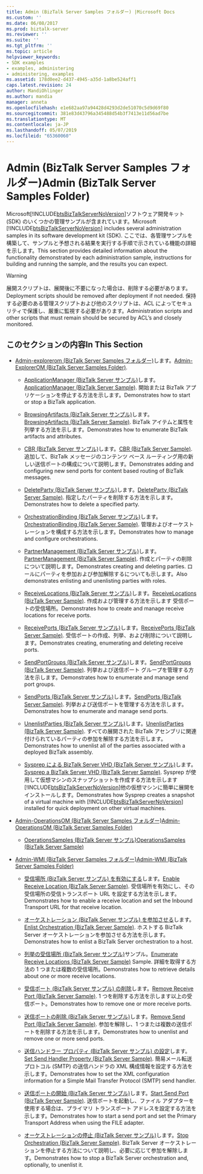 ```yaml
---
title: Admin (BizTalk Server Samples フォルダー) |Microsoft Docs
ms.custom: ''
ms.date: 06/08/2017
ms.prod: biztalk-server
ms.reviewer: ''
ms.suite: ''
ms.tgt_pltfrm: ''
ms.topic: article
helpviewer_keywords:
- SDK examples
- examples, administering
- administering, examples
ms.assetid: 178d0ee2-d437-4945-a35d-1a8be524aff1
caps.latest.revision: 24
author: MandiOhlinger
ms.author: mandia
manager: anneta
ms.openlocfilehash: e1e682aa97a94428d4293d2de51070c5d9d69f80
ms.sourcegitcommit: 381e83d43796a345488d54b3f7413e11d56ad7be
ms.translationtype: MT
ms.contentlocale: ja-JP
ms.lasthandoff: 05/07/2019
ms.locfileid: "65360060"
---
```

# <a name="admin-biztalk-server-samples-folder"></a><span data-ttu-id="50474-102">Admin (BizTalk Server Samples フォルダー)</span><span class="sxs-lookup"><span data-stu-id="50474-102">Admin (BizTalk Server Samples Folder)</span></span>
<span data-ttu-id="50474-103">Microsoft[!INCLUDE[btsBizTalkServerNoVersion](../includes/btsbiztalkservernoversion-md.md)]ソフトウェア開発キット (SDK) のいくつかの管理サンプルが含まれています。</span><span class="sxs-lookup"><span data-stu-id="50474-103">Microsoft [!INCLUDE[btsBizTalkServerNoVersion](../includes/btsbiztalkservernoversion-md.md)] includes several administration samples in its software development kit (SDK).</span></span> <span data-ttu-id="50474-104">ここでは、各管理サンプルを構築して、サンプルと予想される結果を実行する手順で示されている機能の詳細を示します。</span><span class="sxs-lookup"><span data-stu-id="50474-104">This section provides detailed information about the functionality demonstrated by each administration sample, instructions for building and running the sample, and the results you can expect.</span></span>  
  
> [!WARNING]
>  <span data-ttu-id="50474-105">展開スクリプトは、展開後に不要になった場合は、削除する必要があります。</span><span class="sxs-lookup"><span data-stu-id="50474-105">Deployment scripts should be removed after deployment if not needed.</span></span> <span data-ttu-id="50474-106">保持する必要のある管理スクリプトおよび他のスクリプトは、ACL によってセキュリティで保護し、厳重に監視する必要があります。</span><span class="sxs-lookup"><span data-stu-id="50474-106">Administration scripts and other scripts that must remain should be secured by ACL’s and closely monitored.</span></span>  
  
## <a name="in-this-section"></a><span data-ttu-id="50474-107">このセクションの内容</span><span class="sxs-lookup"><span data-stu-id="50474-107">In This Section</span></span>  
  
- <span data-ttu-id="50474-108">[Admin-explorerom (BizTalk Server Samples フォルダー)](../core/admin-explorerom-biztalk-server-samples-folder.md)します。</span><span class="sxs-lookup"><span data-stu-id="50474-108">[Admin-ExplorerOM (BizTalk Server Samples Folder)](../core/admin-explorerom-biztalk-server-samples-folder.md).</span></span>  
  
  - <span data-ttu-id="50474-109">[ApplicationManager (BizTalk Server サンプル)](../core/applicationmanager-biztalk-server-sample.md)します。</span><span class="sxs-lookup"><span data-stu-id="50474-109">[ApplicationManager (BizTalk Server Sample)](../core/applicationmanager-biztalk-server-sample.md).</span></span> <span data-ttu-id="50474-110">開始または BizTalk アプリケーションを停止する方法を示します。</span><span class="sxs-lookup"><span data-stu-id="50474-110">Demonstrates how to start or stop a BizTalk application.</span></span>  
  
  - <span data-ttu-id="50474-111">[BrowsingArtifacts (BizTalk Server サンプル)](../core/browsingartifacts-biztalk-server-sample.md)します。</span><span class="sxs-lookup"><span data-stu-id="50474-111">[BrowsingArtifacts (BizTalk Server Sample)](../core/browsingartifacts-biztalk-server-sample.md).</span></span> <span data-ttu-id="50474-112">BizTalk アイテムと属性を列挙する方法を示します。</span><span class="sxs-lookup"><span data-stu-id="50474-112">Demonstrates how to enumerate BizTalk artifacts and attributes.</span></span>  
  
  - <span data-ttu-id="50474-113">[CBR (BizTalk Server サンプル)](../core/cbr-biztalk-server-sample.md)します。</span><span class="sxs-lookup"><span data-stu-id="50474-113">[CBR (BizTalk Server Sample)](../core/cbr-biztalk-server-sample.md).</span></span> <span data-ttu-id="50474-114">追加して、BizTalk メッセージのコンテンツ ベース ルーティング用の新しい送信ポートの構成について説明します。</span><span class="sxs-lookup"><span data-stu-id="50474-114">Demonstrates adding and configuring new send ports for content based routing of BizTalk messages.</span></span>  
  
  - <span data-ttu-id="50474-115">[DeleteParty (BizTalk Server サンプル)](../core/deleteparty-biztalk-server-sample.md)します。</span><span class="sxs-lookup"><span data-stu-id="50474-115">[DeleteParty (BizTalk Server Sample)](../core/deleteparty-biztalk-server-sample.md).</span></span> <span data-ttu-id="50474-116">指定したパーティを削除する方法を示します。</span><span class="sxs-lookup"><span data-stu-id="50474-116">Demonstrates how to delete a specified party.</span></span>  
  
  - <span data-ttu-id="50474-117">[OrchestrationBinding (BizTalk Server サンプル)](../core/orchestrationbinding-biztalk-server-sample.md)します。</span><span class="sxs-lookup"><span data-stu-id="50474-117">[OrchestrationBinding (BizTalk Server Sample)](../core/orchestrationbinding-biztalk-server-sample.md).</span></span> <span data-ttu-id="50474-118">管理およびオーケストレーションを構成する方法を示します。</span><span class="sxs-lookup"><span data-stu-id="50474-118">Demonstrates how to manage and configure orchestrations.</span></span>  
  
  - <span data-ttu-id="50474-119">[PartnerManagement (BizTalk Server サンプル)](../core/partnermanagement-biztalk-server-sample.md)します。</span><span class="sxs-lookup"><span data-stu-id="50474-119">[PartnerManagement (BizTalk Server Sample)](../core/partnermanagement-biztalk-server-sample.md).</span></span> <span data-ttu-id="50474-120">作成とパーティの削除について説明します。</span><span class="sxs-lookup"><span data-stu-id="50474-120">Demonstrates creating and deleting parties.</span></span> <span data-ttu-id="50474-121">ロールにパーティを参加および参加解除するについても示します。</span><span class="sxs-lookup"><span data-stu-id="50474-121">Also demonstrates enlisting and unenlisting parties with roles.</span></span>  
  
  - <span data-ttu-id="50474-122">[ReceiveLocations (BizTalk Server サンプル)](../core/receivelocations-biztalk-server-sample.md)します。</span><span class="sxs-lookup"><span data-stu-id="50474-122">[ReceiveLocations (BizTalk Server Sample)](../core/receivelocations-biztalk-server-sample.md).</span></span> <span data-ttu-id="50474-123">作成および管理する方法を示します 受信ポートの受信場所。</span><span class="sxs-lookup"><span data-stu-id="50474-123">Demonstrates how to create and manage receive locations for receive ports.</span></span>  
  
  - <span data-ttu-id="50474-124">[ReceivePorts (BizTalk Server サンプル)](../core/receiveports-biztalk-server-sample.md)します。</span><span class="sxs-lookup"><span data-stu-id="50474-124">[ReceivePorts (BizTalk Server Sample)](../core/receiveports-biztalk-server-sample.md).</span></span> <span data-ttu-id="50474-125">受信ポートの作成、列挙、および削除について説明します。</span><span class="sxs-lookup"><span data-stu-id="50474-125">Demonstrates creating, enumerating and deleting receive ports.</span></span>  
  
  - <span data-ttu-id="50474-126">[SendPortGroups (BizTalk Server サンプル)](../core/sendportgroups-biztalk-server-sample.md)します。</span><span class="sxs-lookup"><span data-stu-id="50474-126">[SendPortGroups (BizTalk Server Sample)](../core/sendportgroups-biztalk-server-sample.md).</span></span> <span data-ttu-id="50474-127">列挙および送信ポート グループを管理する方法を示します。</span><span class="sxs-lookup"><span data-stu-id="50474-127">Demonstrates how to enumerate and manage send port groups.</span></span>  
  
  - <span data-ttu-id="50474-128">[SendPorts (BizTalk Server サンプル)](../core/sendports-biztalk-server-sample.md)します。</span><span class="sxs-lookup"><span data-stu-id="50474-128">[SendPorts (BizTalk Server Sample)](../core/sendports-biztalk-server-sample.md).</span></span> <span data-ttu-id="50474-129">列挙および送信ポートを管理する方法を示します。</span><span class="sxs-lookup"><span data-stu-id="50474-129">Demonstrates how to enumerate and manage send ports.</span></span>  
  
  - <span data-ttu-id="50474-130">[UnenlistParties (BizTalk Server サンプル)](../core/unenlistparties-biztalk-server-sample.md)します。</span><span class="sxs-lookup"><span data-stu-id="50474-130">[UnenlistParties (BizTalk Server Sample)](../core/unenlistparties-biztalk-server-sample.md).</span></span> <span data-ttu-id="50474-131">すべての展開された BizTalk アセンブリに関連付けられているパーティの参加を解除する方法を示します。</span><span class="sxs-lookup"><span data-stu-id="50474-131">Demonstrates how to unenlist all of the parties associated with a deployed BizTalk assembly.</span></span>  
  
  - <span data-ttu-id="50474-132">[Sysprep による BizTalk Server VHD (BizTalk Server サンプル)](../core/sysprep-a-biztalk-server-vhd-biztalk-server-sample.md)します。</span><span class="sxs-lookup"><span data-stu-id="50474-132">[Sysprep a BizTalk Server VHD (BizTalk Server Sample)](../core/sysprep-a-biztalk-server-vhd-biztalk-server-sample.md).</span></span> <span data-ttu-id="50474-133">Sysprep が使用して仮想マシンのスナップショットを作成する方法を示します[!INCLUDE[btsBizTalkServerNoVersion](../includes/btsbiztalkservernoversion-md.md)]他の仮想マシンに簡単に展開をインストールします。</span><span class="sxs-lookup"><span data-stu-id="50474-133">Demonstrates how Sysprep creates a snapshot of a virtual machine with [!INCLUDE[btsBizTalkServerNoVersion](../includes/btsbiztalkservernoversion-md.md)] installed for quick deployment on other virtual machines.</span></span>  
  
- [<span data-ttu-id="50474-134">Admin-OperationsOM (BizTalk Server Samples フォルダー)</span><span class="sxs-lookup"><span data-stu-id="50474-134">Admin-OperationsOM (BizTalk Server Samples Folder)</span></span>](../core/admin-operationsom-biztalk-server-samples-folder.md)  
  
  -   [<span data-ttu-id="50474-135">OperationsSamples (BizTalk Server サンプル)</span><span class="sxs-lookup"><span data-stu-id="50474-135">OperationsSamples (BizTalk Server Sample)</span></span>](../core/operationssamples-biztalk-server-sample.md)  
  
- [<span data-ttu-id="50474-136">Admin-WMI (BizTalk Server Samples フォルダー)</span><span class="sxs-lookup"><span data-stu-id="50474-136">Admin-WMI (BizTalk Server Samples Folder)</span></span>](../core/admin-wmi-biztalk-server-samples-folder.md)  
  
  -   <span data-ttu-id="50474-137">[受信場所 (BizTalk Server サンプル) を有効にする](../core/enable-receive-location-biztalk-server-sample.md)します。</span><span class="sxs-lookup"><span data-stu-id="50474-137">[Enable Receive Location (BizTalk Server Sample)](../core/enable-receive-location-biztalk-server-sample.md).</span></span> <span data-ttu-id="50474-138">受信場所を有効にし、その受信場所の受信トランスポート URL を設定する方法を示します。</span><span class="sxs-lookup"><span data-stu-id="50474-138">Demonstrates how to enable a receive location and set the Inbound Transport URL for that receive location.</span></span>  
  
  -   <span data-ttu-id="50474-139">[オーケストレーション (BizTalk Server サンプル) を参加させる](../core/enlist-orchestration-biztalk-server-sample.md)します。</span><span class="sxs-lookup"><span data-stu-id="50474-139">[Enlist Orchestration (BizTalk Server Sample)](../core/enlist-orchestration-biztalk-server-sample.md).</span></span> <span data-ttu-id="50474-140">ホストする BizTalk Server オーケストレーションを参加させる方法を示します。</span><span class="sxs-lookup"><span data-stu-id="50474-140">Demonstrates how to enlist a BizTalk Server orchestration to a host.</span></span>  
  
  -   <span data-ttu-id="50474-141">[列挙の受信場所 (BizTalk Server サンプル)](../core/enumerate-receive-locations-biztalk-server-sample.md)サンプル。</span><span class="sxs-lookup"><span data-stu-id="50474-141">[Enumerate Receive Locations (BizTalk Server Sample)](../core/enumerate-receive-locations-biztalk-server-sample.md) Sample.</span></span> <span data-ttu-id="50474-142">詳細を取得する方法の 1 つまたは複数の受信場所。</span><span class="sxs-lookup"><span data-stu-id="50474-142">Demonstrates how to retrieve details about one or more receive locations.</span></span>  
  
  -   <span data-ttu-id="50474-143">[受信ポート (BizTalk Server サンプル) の削除](../core/remove-receive-port-biztalk-server-sample.md)します。</span><span class="sxs-lookup"><span data-stu-id="50474-143">[Remove Receive Port (BizTalk Server Sample)](../core/remove-receive-port-biztalk-server-sample.md).</span></span> <span data-ttu-id="50474-144">1 つを削除する方法を示します以上の受信ポート。</span><span class="sxs-lookup"><span data-stu-id="50474-144">Demonstrates how to remove one or more receive ports.</span></span>  
  
  -   <span data-ttu-id="50474-145">[送信ポートの削除 (BizTalk Server サンプル)](../core/remove-send-port-biztalk-server-sample.md)します。</span><span class="sxs-lookup"><span data-stu-id="50474-145">[Remove Send Port (BizTalk Server Sample)](../core/remove-send-port-biztalk-server-sample.md).</span></span> <span data-ttu-id="50474-146">参加を解除し、1 つまたは複数の送信ポートを削除する方法を示します。</span><span class="sxs-lookup"><span data-stu-id="50474-146">Demonstrates how to unenlist and remove one or more send ports.</span></span>  
  
  -   <span data-ttu-id="50474-147">[送信ハンドラー プロパティ (BizTalk Server サンプル) の設定](../core/set-send-handler-property-biztalk-server-sample.md)します。</span><span class="sxs-lookup"><span data-stu-id="50474-147">[Set Send Handler Property (BizTalk Server Sample)](../core/set-send-handler-property-biztalk-server-sample.md).</span></span> <span data-ttu-id="50474-148">簡易メール転送プロトコル (SMTP) の送信ハンドラの XML 構成情報を設定する方法を示します。</span><span class="sxs-lookup"><span data-stu-id="50474-148">Demonstrates how to set the XML configuration information for a Simple Mail Transfer Protocol (SMTP) send handler.</span></span>  
  
  -   <span data-ttu-id="50474-149">[送信ポートの開始 (BizTalk Server サンプル)](../core/start-send-port-biztalk-server-sample.md)します。</span><span class="sxs-lookup"><span data-stu-id="50474-149">[Start Send Port (BizTalk Server Sample)](../core/start-send-port-biztalk-server-sample.md).</span></span> <span data-ttu-id="50474-150">送信ポートを起動し、ファイル アダプターを使用する場合は、プライマリ トランスポート アドレスを設定する方法を示します。</span><span class="sxs-lookup"><span data-stu-id="50474-150">Demonstrates how to start a send port and set the Primary Transport Address when using the FILE adapter.</span></span>  
  
  -   <span data-ttu-id="50474-151">[オーケストレーションの停止 (BizTalk Server サンプル)](../core/stop-orchestration-biztalk-server-sample.md)します。</span><span class="sxs-lookup"><span data-stu-id="50474-151">[Stop Orchestration (BizTalk Server Sample)](../core/stop-orchestration-biztalk-server-sample.md).</span></span> <span data-ttu-id="50474-152">BizTalk Server オーケストレーションを停止する方法について説明し、必要に応じて参加を解除します。</span><span class="sxs-lookup"><span data-stu-id="50474-152">Demonstrates how to stop a BizTalk Server orchestration and, optionally, to unenlist it.</span></span>